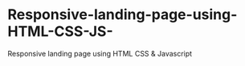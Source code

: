 # Responsive-landing-page-using-HTML-CSS-JS-
Responsive landing page using HTML CSS &amp; Javascript
